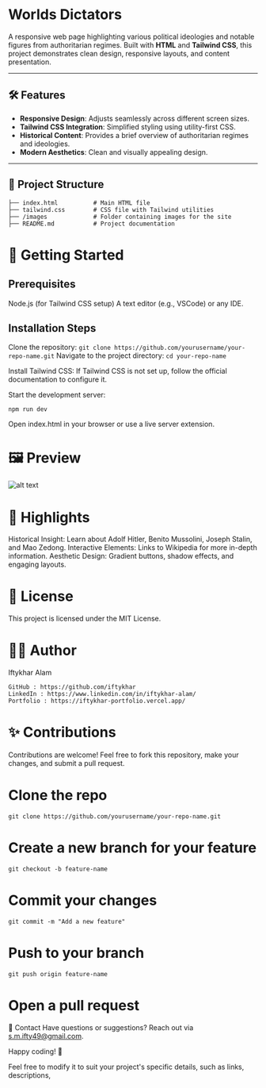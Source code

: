 # Worlds Dictators

A responsive web page highlighting various political ideologies and notable figures from authoritarian regimes. Built with **HTML** and **Tailwind CSS**, this project demonstrates clean design, responsive layouts, and content presentation.

---

## 🛠️ Features

- **Responsive Design**: Adjusts seamlessly across different screen sizes.
- **Tailwind CSS Integration**: Simplified styling using utility-first CSS.
- **Historical Content**: Provides a brief overview of authoritarian regimes and ideologies.
- **Modern Aesthetics**: Clean and visually appealing design.

---

## 📂 Project Structure

````plaintext
├── index.html          # Main HTML file
├── tailwind.css        # CSS file with Tailwind utilities
├── /images             # Folder containing images for the site
├── README.md           # Project documentation
````

# 🚀 Getting Started
## Prerequisites
Node.js (for Tailwind CSS setup)
A text editor (e.g., VSCode) or any IDE.

## Installation Steps
Clone the repository:
````git clone https://github.com/yourusername/your-repo-name.git````
 Navigate to the project directory:
````cd your-repo-name````

Install Tailwind CSS: If Tailwind CSS is not set up, follow the official documentation to configure it.

 Start the development server:

````npm run dev````

Open index.html in your browser or use a live server extension.

# 🖼️ Preview
<!-- Include a screenshot of your project here to showcase the design. Example: -->
![alt text](image.png)


# 🌟 Highlights
Historical Insight: Learn about Adolf Hitler, Benito Mussolini, Joseph Stalin, and Mao Zedong.
Interactive Elements: Links to Wikipedia for more in-depth information.
Aesthetic Design: Gradient buttons, shadow effects, and engaging layouts.
# 📜 License
This project is licensed under the MIT License.

# 🙋‍♂️ Author
Iftykhar Alam

    GitHub : https://github.com/iftykhar
    LinkedIn : https://www.linkedin.com/in/iftykhar-alam/
    Portfolio : https://iftykhar-portfolio.vercel.app/
# ✨ Contributions
Contributions are welcome! Feel free to fork this repository, make your changes, and submit a pull request.


# Clone the repo
````git clone https://github.com/yourusername/your-repo-name.git````

# Create a new branch for your feature
````git checkout -b feature-name````

# Commit your changes
````git commit -m "Add a new feature"````

# Push to your branch
````git push origin feature-name````

# Open a pull request
📧 Contact
Have questions or suggestions?
Reach out via s.m.ifty49@gmail.com.

Happy coding! 🎉


Feel free to modify it to suit your project's specific details, such as links, descriptions,